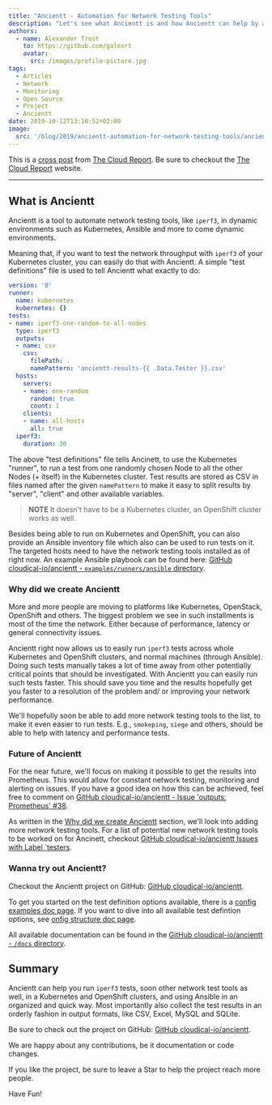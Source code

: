 ```yaml
---
title: "Ancientt - Automation for Network Testing Tools"
description: "Let's see what Ancientt is and how Ancientt can help by automating certain network testing tools."
authors:
  - name: Alexander Trost
    to: https://github.com/galexrt
    avatar:
      src: /images/profile-picture.jpg
tags:
  - Articles
  - Network
  - Monitoring
  - Open Source
  - Project
  - Ancientt
date: 2019-10-12T13:10:52+02:00
image:
  src: '/blog/2019/ancientt-automation-for-network-testing-tools/ancientt.jpg'
---
```


This is a [cross post](http://the-report.cloud/ancientt-automation-for-network-testing-tools) from [The Cloud Report](http://the-report.cloud/).
Be sure to checkout the [The Cloud Report](http://the-report.cloud/) website.

***

## What is Ancientt

Ancientt is a tool to automate network testing tools, like `iperf3`, in dynamic environments such as Kubernetes, Ansible and more to come dynamic environments.

Meaning that, if you want to test the network throughput with `iperf3` of your Kubernetes cluster, you can easily do that with Ancientt.
A simple "test definitions" file is used to tell Ancientt what exactly to do:

```yaml
version: '0'
runner:
  name: kubernetes
  kubernetes: {}
tests:
- name: iperf3-one-random-to-all-nodes
  type: iperf3
  outputs:
  - name: csv
    csv:
      filePath: .
      namePattern: 'ancientt-results-{{ .Data.Tester }}.csv'
  hosts:
    servers:
    - name: one-random
      random: true
      count: 1
    clients:
    - name: all-hosts
      all: true
  iperf3:
    duration: 30
```

The above "test definitions" file tells Ancinett, to use the Kubernetes "runner", to run a test from one randomly chosen Node to all the other Nodes (+ itself) in the Kubernetes cluster.
Test results are stored as CSV in files named after the given `namePattern` to make it easy to split results by "server", "client" and other available variables.

> **NOTE** It doesn't have to be a Kubernetes cluster, an OpenShift cluster works as well.

Besides being able to run on Kubernetes and OpenShift, you can also provide an Ansible inventory file which also can be used to run tests on it.
The targeted hosts need to have the network testing tools installed as of right now. An example Ansible playbook can be found here: [GitHub cloudical-io/ancientt - `examples/runners/ansible` directory](https://github.com/cloudical-io/ancientt/tree/master/examples/runners/ansible).

### Why did we create Ancientt

More and more people are moving to platforms like Kubernetes, OpenStack, OpenShift and others. The biggest problem we see in such installments is most of the time the network. Either because of performance, latency or general connectivity issues.

Ancientt right now allows us to easily run `iperf3` tests across whole Kubernetes and OpenShift clusters, and normal machines (through Ansible). Doing such tests manually takes a lot of time away from  other potentially critical points that should be investigated.
With Ancientt you can easily run such tests faster. This should save you time and the results hopefully get you faster to a resolution of the problem and/ or improving your network performance.

We'll hopefully soon be able to add more network testing tools to the list, to make it even easier to run tests. E.g., `smokeping`, `siege` and others, should be able to help with latency and performance tests.

### Future of Ancientt

For the near future, we'll focus on making it possible to get the results into Prometheus. This would allow for constant network testing, monitoring and alerting on issues.
If you have a good idea on how this can be achieved, feel free to comment on [GitHub cloudical-io/ancientt - Issue 'outputs: Prometheus' #38](https://github.com/cloudical-io/ancientt/issues/38).

As written in the [Why did we create Ancientt](#why-did-we-create-ancientt) section, we'll look into adding more network testing tools.
For a list of potential new network testing tools to be worked on for Ancinett, checkout [GitHub cloudical-io/ancientt Issues with Label `testers](https://github.com/cloudical-io/ancientt/issues?q=is%3Aissue+is%3Aopen+label%3Atesters).

### Wanna try out Ancientt?

Checkout the Ancientt project on GitHub: [GitHub cloudical-io/ancientt](https://github.com/cloudical-io/ancientt/).

To get you started on the test definition options available, there is a [config examples doc page](https://github.com/cloudical-io/ancientt/blob/master/docs/config-examples.md).
If you want to dive into all available test defintion options, see [onfig structure doc page](https://github.com/cloudical-io/ancientt/blob/master/docs/config-structure.md).

All available documentation can be found in the [GitHub cloudical-io/ancientt - `/docs` directory](https://github.com/cloudical-io/ancientt/tree/master/docs).

## Summary

Ancientt can help you run `iperf3` tests, soon other network test tools as well, in a Kubernetes and OpenShift clusters, and using Ansible in an organized and quick way. Most importantly also collect the test results in an orderly fashion in output formats, like CSV, Excel, MySQL and SQLite.

Be sure to check out the project on GitHub: [GitHub cloudical-io/ancientt](https://github.com/cloudical-io/ancientt/).

We are happy about any contributions, be it documentation or code changes.

If you like the project, be sure to leave a Star to help the project reach more people.

Have Fun!
